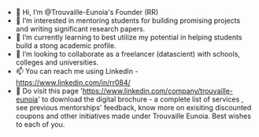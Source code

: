 - 👋 Hi, I’m @Trouvaille-Eunoia's Founder (RR)
- 👀 I’m interested in mentoring students for building promising projects and writing significant research papers.
- 🌱 I’m currently learning to best utilize my potential in helping students build a stong academic profile. 
- 💞️ I’m looking to collaborate as a freelancer (datascient) with schools, colleges and universities.
- 📫 You can reach me using LinkedIn - https://www.linkedin.com/in/rr084/
- 📧 Do visit this page 'https://www.linkedin.com/company/trouvaille-eunoia' to download the digital brochure - a complete list of services , see previous mentorships' feedback, know more on exisiting discounted coupons and other initiatives made under Trouvaille Eunoia. Best wishes to each of you.

<!---
Trouvaille-Eunoia/Trouvaille-Eunoia is a ✨ special ✨ repository because its `README.md` (this file) appears on your GitHub profile.
You can click the Preview link to take a look at your changes.
--->
